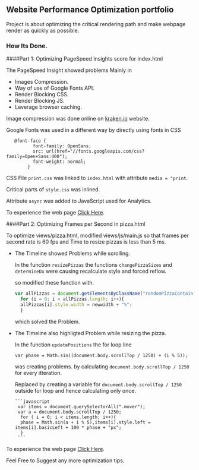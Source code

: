 ## Website Performance Optimization portfolio

Project is about optimizing the critical rendering path and make webpage render as quickly as possible.

### How Its Done.

####Part 1: Optimizing PageSpeed Insights score for index.html

The PageSpeed Insight showed problems Mainly in
  * Images Compression.
  * Way of use of Google Fonts API.
  * Render Blocking CSS.
  * Render Blocking JS.
  * Leverage browser caching.

Image compression was done online on [kraken.io](https://kraken.io/web-interface) website.

Google Fonts was used in a different way by directly using fonts in CSS

       @font-face {
              font-family: OpenSans;
              src: url(href="//fonts.googleapis.com/css?family=Open+Sans:400");
              font-weight: normal;
            }

 CSS File `print.css` was linked to `index.html` with attribute `media = "print`.

 Critical parts of `style.css` was inlined.

 Attribute `async` was added to JavaScript used for Analytics.

 To experience the web page [Click Here](https://prajwalkumarshettigar.github.io/Website-Optimization/).

####Part 2: Optimizing Frames per Second in pizza.html

To optimize views/pizza.html, modified views/js/main.js so that frames per second rate is 60 fps and Time to resize pizzas is less than 5 ms.

* The Timeline showed Problems while scrolling.

  In the function `resizePizzas` the functions `changePizzaSizes` and `determineDx` were causing recalculate style and forced reflow.

  so modified these function with.

    ```javascript
    var allPizzas = document.getElementsByClassName("randomPizzaContainer");
      for (i = 0; i < allPizzas.length; i++){
      allPizzas[i].style.width = newwidth + "%";
      }
     ```

   which solved the Problem.

* The Timeline also highligted Problem while resizing the pizza.

  In the function `updatePositions` the for loop line

  `var phase = Math.sin((document.body.scrollTop / 1250) + (i % 5));`

   was creating problems. by calculating `document.body.scrollTop / 1250` for every itteration.

   Replaced by creating a variable for `document.body.scrollTop / 1250` outside for loop and hence calculating only once.

      ```javascript
       var items = document.querySelectorAll(".mover");
       var a = document.body.scrollTop / 1250;
        for ( i = 0; i < items.length; i++){
        phase = Math.sin(a + i % 5),items[i].style.left = items[i].basicLeft + 100 * phase + "px";
        }
       ```

 To experience the web page [Click Here](https://prajwalkumarshettigar.github.io/Website-Optimization/views/pizza.html).

Feel Free to Suggest any more optimization tips.
